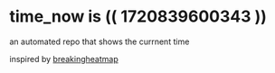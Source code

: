 # time_now is (( 1720839600343 ))

an automated repo that shows the currnent time

inspired by [breakingheatmap](https://github.com/breakingheatmap/breakingheatmap)